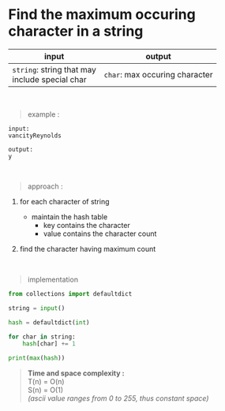 # Find the maximum occuring character in a string

| input | output |
| --- | --- |
| `string`: string that may <br> include special char | `char`: max occuring character |

<br>

> example :

```
input:
vancityReynolds

output:
y
```

<br>

> approach :

1. for each character of string
    * maintain the hash table 
        * key contains the character
        * value contains the character count

2. find the character having maximum count

<br>

> implementation 

```python
from collections import defaultdict

string = input()

hash = defaultdict(int)

for char in string:
    hash[char] += 1

print(max(hash))
```

> **Time and space complexity :**
<br>T(n) = O(n)
<br>S(n) = O(1)
<br>*(ascii value ranges from 0 to 255, thus constant space)*